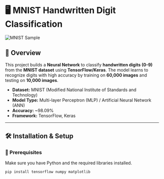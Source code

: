 # 🖥️ MNIST Handwritten Digit Classification

![MNIST Sample](https://upload.wikimedia.org/wikipedia/commons/2/27/MnistExamples.png)

## 📌 Overview  
This project builds a **Neural Network** to classify **handwritten digits (0-9)** from the **MNIST dataset** using **TensorFlow/Keras**. The model learns to recognize digits with high accuracy by training on **60,000 images** and testing on **10,000 images**.

- **Dataset:** MNIST (Modified National Institute of Standards and Technology)  
- **Model Type:** Multi-layer Perceptron (MLP) / Artificial Neural Network (ANN)  
- **Accuracy:** ~98.09%  
- **Framework:** TensorFlow, Keras  

---

## 🛠️ Installation & Setup  
### 🔹 Prerequisites  
Make sure you have Python and the required libraries installed.  

```bash
pip install tensorflow numpy matplotlib
